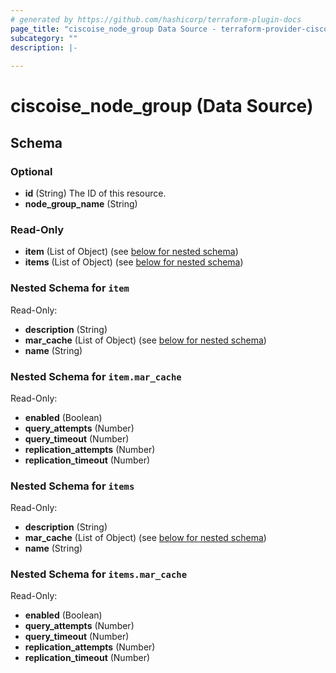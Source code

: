 ```yaml
---
# generated by https://github.com/hashicorp/terraform-plugin-docs
page_title: "ciscoise_node_group Data Source - terraform-provider-ciscoise"
subcategory: ""
description: |-
  
---
```


# ciscoise_node_group (Data Source)





<!-- schema generated by tfplugindocs -->
## Schema

### Optional

- **id** (String) The ID of this resource.
- **node_group_name** (String)

### Read-Only

- **item** (List of Object) (see [below for nested schema](#nestedatt--item))
- **items** (List of Object) (see [below for nested schema](#nestedatt--items))

<a id="nestedatt--item"></a>
### Nested Schema for `item`

Read-Only:

- **description** (String)
- **mar_cache** (List of Object) (see [below for nested schema](#nestedobjatt--item--mar_cache))
- **name** (String)

<a id="nestedobjatt--item--mar_cache"></a>
### Nested Schema for `item.mar_cache`

Read-Only:

- **enabled** (Boolean)
- **query_attempts** (Number)
- **query_timeout** (Number)
- **replication_attempts** (Number)
- **replication_timeout** (Number)



<a id="nestedatt--items"></a>
### Nested Schema for `items`

Read-Only:

- **description** (String)
- **mar_cache** (List of Object) (see [below for nested schema](#nestedobjatt--items--mar_cache))
- **name** (String)

<a id="nestedobjatt--items--mar_cache"></a>
### Nested Schema for `items.mar_cache`

Read-Only:

- **enabled** (Boolean)
- **query_attempts** (Number)
- **query_timeout** (Number)
- **replication_attempts** (Number)
- **replication_timeout** (Number)


